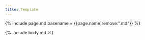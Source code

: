 ```yaml
---
title: Template
---
```


{% include page.md basename = {{page.name|remove:".md"}} %}

{% include body.md %}

